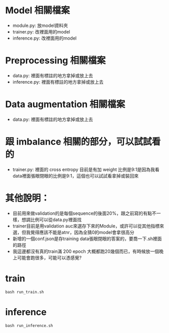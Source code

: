 # Model 相關檔案
* module.py: 放model資料夾
* trainer.py: 改裡面用的model
* inference.py: 改裡面用的model

# Preprocessing 相關檔案
* data.py: 裡面有標註的地方拿掉或放上去
* inference.py: 裡面有標註的地方拿掉或放上去

# Data augmentation 相關檔案
* data.py: 裡面有標註的地方拿掉或放上去

# 跟 imbalance 相關的部分，可以試試看的
* trainer.py: 裡面的 cross entropy 目前是有加 weight 比例是9:1是因為我看data裡面張眼閉眼的比例是9:1，這個也可以試試看拿掉或裝回來

# 其他說明：
* 目前用來做validation的是每個sequence的後面20%，跟之前寫的有點不一樣，想調比例可以從data.py裡面找
* trainer目前是用validation auc來選存下來的Module，或許可以從其他指標來選，但我覺得應該不能是atnr，因為全猜0的model會拿很高分
* 新增的一個conf.json是存training data張眼閉眼的答案的，要喬一下.sh裡面的路徑
* 我這邊都沒有真的train滿 200 epoch 大概都跑20幾個而已，有時候放一個晚上可能會跑很多，可能可以憑感覺?

# train
```shell script=
bash run_train.sh
```

# inference
```shell script=
bash run_inference.sh
```

